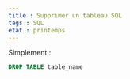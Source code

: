 ```yaml
---
title : Supprimer un tableau SQL
tags : SQL
etat : printemps
---
```


Simplement :

```SQL
DROP TABLE table_name
````

